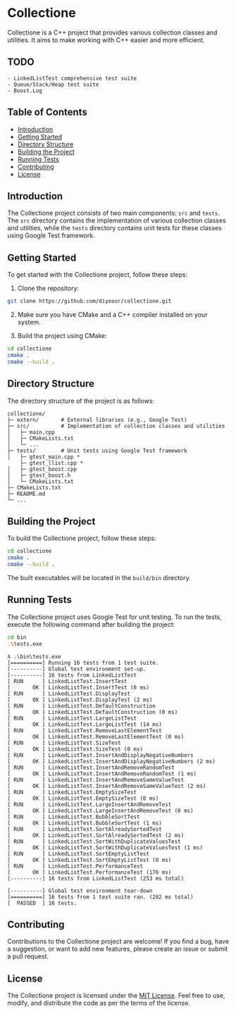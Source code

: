 # Collectione

Collectione is a C++ project that provides various collection classes and utilities. It aims to make working with C++ easier and more efficient.

## TODO
    - LinkedListTest comprehensive test suite 
    - Queue/Stack/Heap test suite
    - Boost.Log

## Table of Contents

- [Introduction](#introduction)
- [Getting Started](#getting-started)
- [Directory Structure](#directory-structure)
- [Building the Project](#building-the-project)
- [Running Tests](#running-tests)
- [Contributing](#contributing)
- [License](#license)

## Introduction

The Collectione project consists of two main components: `src` and `tests`. The `src` directory contains the implementation of various collection classes and utilities, while the `tests` directory contains unit tests for these classes using Google Test framework.

## Getting Started

To get started with the Collectione project, follow these steps:

1. Clone the repository:

```bash
git clone https://github.com/diyooor/collectione.git
```

2. Make sure you have CMake and a C++ compiler installed on your system.

3. Build the project using CMake:

```bash
cd collectione
cmake .
cmake --build .
```

## Directory Structure

The directory structure of the project is as follows:

```
collectione/
├─ extern/       # External libraries (e.g., Google Test)
├─ src/          # Implementation of collection classes and utilities
│   ├─ main.cpp
│   ├─ CMakeLists.txt
│   └─ ...
├─ tests/        # Unit tests using Google Test framework
│   ├─ gtest_main.cpp *
    ├─ gtest_llist.cpp *
│   ├─ gtest_boost.cpp 
│   ├─ gtest_boost.h 
│   └─ CMakeLists.txt
├─ CMakeLists.txt
├─ README.md
└─ ...
```

## Building the Project

To build the Collectione project, follow these steps:

```bash
cd collectione
cmake .
cmake --build .
```

The built executables will be located in the `build/bin` directory.

## Running Tests

The Collectione project uses Google Test for unit testing. To run the tests, execute the following command after building the project:

```bash
cd bin
.\tests.exe
```

```sample tests output
λ .\bin\tests.exe
[==========] Running 16 tests from 1 test suite.
[----------] Global test environment set-up.
[----------] 16 tests from LinkedListTest
[ RUN      ] LinkedListTest.InsertTest
[       OK ] LinkedListTest.InsertTest (0 ms)
[ RUN      ] LinkedListTest.DisplayTest
[       OK ] LinkedListTest.DisplayTest (2 ms)
[ RUN      ] LinkedListTest.DefaultConstruction
[       OK ] LinkedListTest.DefaultConstruction (0 ms)
[ RUN      ] LinkedListTest.LargeListTest
[       OK ] LinkedListTest.LargeListTest (14 ms)
[ RUN      ] LinkedListTest.RemoveLastElementTest
[       OK ] LinkedListTest.RemoveLastElementTest (0 ms)
[ RUN      ] LinkedListTest.SizeTest
[       OK ] LinkedListTest.SizeTest (0 ms)
[ RUN      ] LinkedListTest.InsertAndDisplayNegativeNumbers
[       OK ] LinkedListTest.InsertAndDisplayNegativeNumbers (2 ms)
[ RUN      ] LinkedListTest.InsertAndRemoveRandomTest
[       OK ] LinkedListTest.InsertAndRemoveRandomTest (1 ms)
[ RUN      ] LinkedListTest.InsertAndRemoveSameValueTest
[       OK ] LinkedListTest.InsertAndRemoveSameValueTest (2 ms)
[ RUN      ] LinkedListTest.EmptySizeTest
[       OK ] LinkedListTest.EmptySizeTest (0 ms)
[ RUN      ] LinkedListTest.LargeInsertAndRemoveTest
[       OK ] LinkedListTest.LargeInsertAndRemoveTest (0 ms)
[ RUN      ] LinkedListTest.BubbleSortTest
[       OK ] LinkedListTest.BubbleSortTest (1 ms)
[ RUN      ] LinkedListTest.SortAlreadySortedTest
[       OK ] LinkedListTest.SortAlreadySortedTest (2 ms)
[ RUN      ] LinkedListTest.SortWithDuplicateValuesTest
[       OK ] LinkedListTest.SortWithDuplicateValuesTest (1 ms)
[ RUN      ] LinkedListTest.SortEmptyListTest
[       OK ] LinkedListTest.SortEmptyListTest (0 ms)
[ RUN      ] LinkedListTest.PerformanceTest
[       OK ] LinkedListTest.PerformanceTest (176 ms)
[----------] 16 tests from LinkedListTest (253 ms total)

[----------] Global test environment tear-down
[==========] 16 tests from 1 test suite ran. (282 ms total)
[  PASSED  ] 16 tests.
```

## Contributing

Contributions to the Collectione project are welcome! If you find a bug, have a suggestion, or want to add new features, please create an issue or submit a pull request.

## License

The Collectione project is licensed under the [MIT License](LICENSE). Feel free to use, modify, and distribute the code as per the terms of the license.